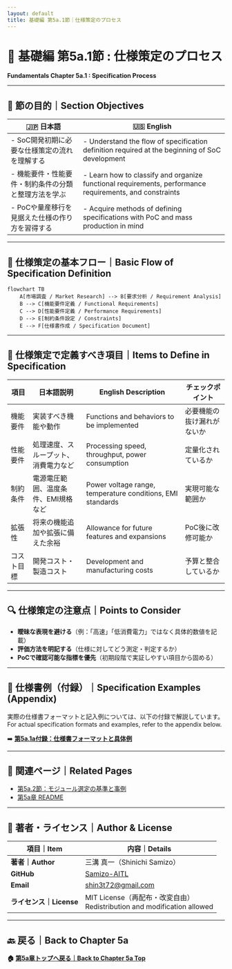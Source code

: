 ```yaml
---
layout: default
title: 基礎編 第5a.1節｜仕様策定のプロセス
---
```


# 📘 基礎編 第5a.1節 : 仕様策定のプロセス  
**Fundamentals Chapter 5a.1 : Specification Process**

---

## 🎯 節の目的｜Section Objectives

| 🇯🇵 日本語 | 🇺🇸 English |
|-----------|-----------|
| - SoC開発初期に必要な仕様策定の流れを理解する | - Understand the flow of specification definition required at the beginning of SoC development |
| - 機能要件・性能要件・制約条件の分類と整理方法を学ぶ | - Learn how to classify and organize functional requirements, performance requirements, and constraints |
| - PoCや量産移行を見据えた仕様の作り方を習得する | - Acquire methods of defining specifications with PoC and mass production in mind |

---

## 📝 仕様策定の基本フロー｜Basic Flow of Specification Definition

```mermaid
flowchart TB
    A[市場調査 / Market Research] --> B[要求分析 / Requirement Analysis]
    B --> C[機能要件定義 / Functional Requirements]
    C --> D[性能要件定義 / Performance Requirements]
    D --> E[制約条件設定 / Constraints]
    E --> F[仕様書作成 / Specification Document]
```

---

## 📌 仕様策定で定義すべき項目｜Items to Define in Specification

| 項目 | 日本語説明 | English Description | チェックポイント |
|------|-----------|---------------------|-----------------|
| 機能要件 | 実装すべき機能や動作 | Functions and behaviors to be implemented | 必要機能の抜け漏れがないか |
| 性能要件 | 処理速度、スループット、消費電力など | Processing speed, throughput, power consumption | 定量化されているか |
| 制約条件 | 電源電圧範囲、温度条件、EMI規格など | Power voltage range, temperature conditions, EMI standards | 実現可能な範囲か |
| 拡張性 | 将来の機能追加や拡張に備えた余裕 | Allowance for future features and expansions | PoC後に改修可能か |
| コスト目標 | 開発コスト・製造コスト | Development and manufacturing costs | 予算と整合しているか |

---

## 🔍 仕様策定の注意点｜Points to Consider

- **曖昧な表現を避ける**（例：「高速」「低消費電力」ではなく具体的数値を記載）
- **評価方法を明記する**（仕様に対してどう測定・判定するか）
- **PoCで確認可能な指標を優先**（初期段階で実証しやすい項目から固める）

---

## 📎 仕様書例（付録）｜Specification Examples (Appendix)

実際の仕様書フォーマットと記入例については、以下の付録で解説しています。  
For actual specification formats and examples, refer to the appendix below.

➡️ **[第5a.1a付録：仕様書フォーマットと具体例](appendix_5a1_spec_example.md)**

---

## 🔗 関連ページ｜Related Pages

- [第5a.2節：モジュール選定の基準と事例](5a.2_module_selection.md)  
- [第5a章 README](README.md)  

---

## 👤 著者・ライセンス｜Author & License

| 項目｜Item | 内容｜Details |
|------------|----------------------------|
| **著者｜Author** | 三溝 真一（Shinichi Samizo） |
| **GitHub** | [Samizo-AITL](https://github.com/Samizo-AITL) |
| **Email** | [shin3t72@gmail.com](mailto:shin3t72@gmail.com) |
| **ライセンス｜License** | MIT License（再配布・改変自由）<br>Redistribution and modification allowed |

---

## 🔙 戻る｜Back to Chapter 5a
**🏠 [第5a章トップへ戻る｜Back to Chapter 5a Top](README.md)**
